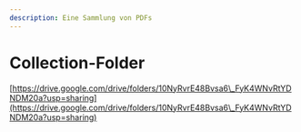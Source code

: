 ```yaml
---
description: Eine Sammlung von PDFs
---
```


# Collection-Folder

[https://drive.google.com/drive/folders/10NyRvrE48Bvsa6\_FyK4WNvRtYDNDM20a?usp=sharing](https://drive.google.com/drive/folders/10NyRvrE48Bvsa6\_FyK4WNvRtYDNDM20a?usp=sharing)
